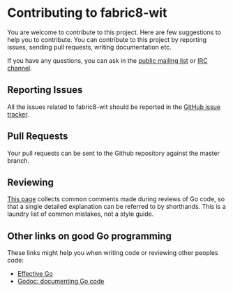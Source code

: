 # Contributing to fabric8-wit

You are welcome to contribute to this project.  Here are few
suggestions to help you to contribute.  You can contribute to this
project by reporting issues, sending pull requests, writing
documentation etc.

If you have any questions, you can ask in the
[public mailing list](https://www.redhat.com/mailman/listinfo/almighty-public)
or
[IRC channel](http://webchat.freenode.net/?randomnick=1&channels=almighty).

## Reporting Issues

All the issues related to fabric8-wit should be reported in the
[GitHub issue tracker](https://github.com/fabric8-services/fabric8-wit/issues/new).

## Pull Requests

Your pull requests can be sent to the Github repository against the master
branch.

## Reviewing

[This page](https://github.com/golang/go/wiki/CodeReviewComments) collects common comments made during reviews of Go code, so that a single detailed explanation can be referred to by shorthands. This is a laundry list of common mistakes, not a style guide.

## Other links on good Go programming

These links might help you when writing code or reviewing other peoples code:

* [Effective Go](https://golang.org/doc/effective_go.html)
* [Godoc: documenting Go code](https://blog.golang.org/godoc-documenting-go-code)
